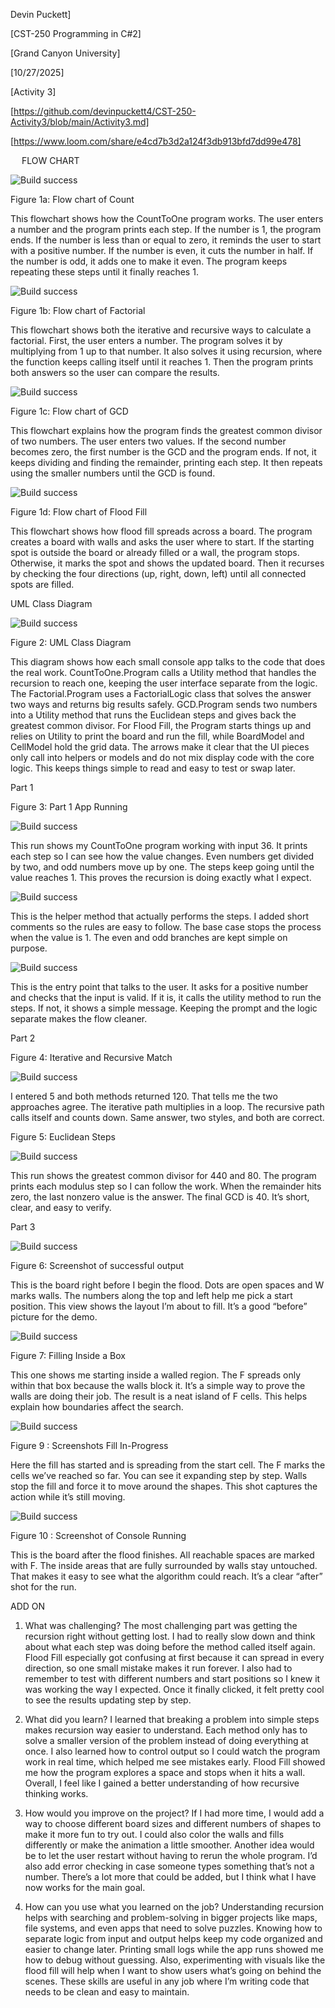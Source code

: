
Devin Puckett]

[CST-250 Programming in C#2]

[Grand Canyon University]

[10/27/2025]

[Activity 3]

[https://github.com/devinpuckett4/CST-250-Activity3/blob/main/Activity3.md]

[https://www.loom.com/share/e4cd7b3d2a124f3db913bfd7dd99e478]






 
FLOW CHART

![Build success](part1.png)

Figure 1a: Flow chart of Count

This flowchart shows how the CountToOne program works. The user enters a number and the program prints each step. If the number is 1, the program ends. If the number is less than or equal to zero, it reminds the user to start with a positive number. If the number is even, it cuts the number in half. If the number is odd, it adds one to make it even. The program keeps repeating these steps until it finally reaches 1.





![Build success](part2.png)

Figure 1b: Flow chart of Factorial

This flowchart shows both the iterative and recursive ways to calculate a factorial. First, the user enters a number. The program solves it by multiplying from 1 up to that number. It also solves it using recursion, where the function keeps calling itself until it reaches 1. Then the program prints both answers so the user can compare the results.









![Build success](part3.png)

Figure 1c: Flow chart of GCD

This flowchart explains how the program finds the greatest common divisor of two numbers. The user enters two values. If the second number becomes zero, the first number is the GCD and the program ends. If not, it keeps dividing and finding the remainder, printing each step. It then repeats using the smaller numbers until the GCD is found.









![Build success](part4.png)

Figure 1d: Flow chart of Flood Fill

This flowchart shows how flood fill spreads across a board. The program creates a board with walls and asks the user where to start. If the starting spot is outside the board or already filled or a wall, the program stops. Otherwise, it marks the spot and shows the updated board. Then it recurses by checking the four directions (up, right, down, left) until all connected spots are filled.








UML Class Diagram

![Build success](Activity3uml.png)

Figure 2: UML Class Diagram

This diagram shows how each small console app talks to the code that does the real work. CountToOne.Program calls a Utility method that handles the recursion to reach one, keeping the user interface separate from the logic. The Factorial.Program uses a FactorialLogic class that solves the answer two ways and returns big results safely. GCD.Program sends two numbers into a Utility method that runs the Euclidean steps and gives back the greatest common divisor. For Flood Fill, the Program starts things up and relies on Utility to print the board and run the fill, while BoardModel and CellModel hold the grid data. The arrows make it clear that the UI pieces only call into helpers or models and do not mix display code with the core logic. This keeps things simple to read and easy to test or swap later.

Part 1

Figure 3: Part 1 App Running

![Build success](count1.png)

This run shows my CountToOne program working with input 36. It prints each step so I can see how the value changes. Even numbers get divided by two, and odd numbers move up by one. The steps keep going until the value reaches 1. This proves the recursion is doing exactly what I expect.








![Build success](count2.png)

This is the helper method that actually performs the steps. I added short comments so the rules are easy to follow. The base case stops the process when the value is 1. The even and odd branches are kept simple on purpose. 

![Build success](count3.png)

This is the entry point that talks to the user. It asks for a positive number and checks that the input is valid. If it is, it calls the utility method to run the steps. If not, it shows a simple message. Keeping the prompt and the logic separate makes the flow cleaner. 



Part 2

Figure 4: Iterative and Recursive Match

![Build success](fact.png)

I entered 5 and both methods returned 120. That tells me the two approaches agree. The iterative path multiplies in a loop. The recursive path calls itself and counts down. Same answer, two styles, and both are correct.











Figure 5: Euclidean Steps

![Build success](gcd.png)

This run shows the greatest common divisor for 440 and 80. The program prints each modulus step so I can follow the work. When the remainder hits zero, the last nonzero value is the answer. The final GCD is 40. It’s short, clear, and easy to verify.











Part 3

![Build success](prefill.png)

Figure 6: Screenshot of successful output

This is the board right before I begin the flood. Dots are open spaces and W marks walls. The numbers along the top and left help me pick a start position. This view shows the layout I’m about to fill. It’s a good “before” picture for the demo.









![Build success](wallfill.png)

Figure 7: Filling Inside a Box

This one shows me starting inside a walled region. The F spreads only within that box because the walls block it. It’s a simple way to prove the walls are doing their job. The result is a neat island of F cells. This helps explain how boundaries affect the search.
 










![Build success](duringfill.png)

Figure 9 : Screenshots Fill In-Progress

Here the fill has started and is spreading from the start cell. The F marks the cells we’ve reached so far. You can see it expanding step by step. Walls stop the fill and force it to move around the shapes. This shot captures the action while it’s still moving.











![Build success](donefill.png)

Figure 10 : Screenshot of Console Running

This is the board after the flood finishes. All reachable spaces are marked with F. The inside areas that are fully surrounded by walls stay untouched. That makes it easy to see what the algorithm could reach. It’s a clear “after” shot for the run.











ADD ON



1. What was challenging?
The most challenging part was getting the recursion right without getting lost. I had to really slow down and think about what each step was doing before the method called itself again. Flood Fill especially got confusing at first because it can spread in every direction, so one small mistake makes it run forever. I also had to remember to test with different numbers and start positions so I knew it was working the way I expected. Once it finally clicked, it felt pretty cool to see the results updating step by step.

2. What did you learn?
I learned that breaking a problem into simple steps makes recursion way easier to understand. Each method only has to solve a smaller version of the problem instead of doing everything at once. I also learned how to control output so I could watch the program work in real time, which helped me see mistakes early. Flood Fill showed me how the program explores a space and stops when it hits a wall. Overall, I feel like I gained a better understanding of how recursive thinking works.

3. How would you improve on the project?
If I had more time, I would add a way to choose different board sizes and different numbers of shapes to make it more fun to try out. I could also color the walls and fills differently or make the animation a little smoother. Another idea would be to let the user restart without having to rerun the whole program. I’d also add error checking in case someone types something that’s not a number. There’s a lot more that could be added, but I think what I have now works for the main goal.

4. How can you use what you learned on the job?
Understanding recursion helps with searching and problem-solving in bigger projects like maps, file systems, and even apps that need to solve puzzles. Knowing how to separate logic from input and output helps keep my code organized and easier to change later. Printing small logs while the app runs showed me how to debug without guessing. Also, experimenting with visuals like the flood fill will help when I want to show users what’s going on behind the scenes. These skills are useful in any job where I’m writing code that needs to be clean and easy to maintain.
